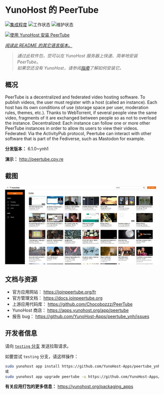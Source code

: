 <!--
注意：此 README 由 <https://github.com/YunoHost/apps/tree/master/tools/readme_generator> 自动生成
请勿手动编辑。
-->

# YunoHost 的 PeerTube

[![集成程度](https://dash.yunohost.org/integration/peertube.svg)](https://dash.yunohost.org/appci/app/peertube) ![工作状态](https://ci-apps.yunohost.org/ci/badges/peertube.status.svg) ![维护状态](https://ci-apps.yunohost.org/ci/badges/peertube.maintain.svg)

[![使用 YunoHost 安装 PeerTube](https://install-app.yunohost.org/install-with-yunohost.svg)](https://install-app.yunohost.org/?app=peertube)

*[阅读此 README 的其它语言版本。](./ALL_README.md)*

> *通过此软件包，您可以在 YunoHost 服务器上快速、简单地安装 PeerTube。*  
> *如果您还没有 YunoHost，请参阅[指南](https://yunohost.org/install)了解如何安装它。*

## 概况

PeerTube is a decentralized and federated video hosting software. To publish videos, the user must register with a host (called an instance). Each host has its own conditions of use (storage space per user, moderation rules, themes, etc.). Thanks to WebTorrent, if several people view the same video, fragments of it are exchanged between people so as not to overload the instance. Decentralized: Each instance can follow one or more other PeerTube instances in order to allow its users to view their videos. Federated: Via the ActivityPub protocol, Peertube can interact with other software that is part of the Fediverse, such as Mastodon for example.


**分发版本：** 6.1.0~ynh1

**演示：** <http://peertube.cpy.re>

## 截图

![PeerTube 的截图](./doc/screenshots/screenshot1.jpg)

## 文档与资源

- 官方应用网站： <https://joinpeertube.org/fr>
- 官方管理文档： <https://docs.joinpeertube.org>
- 上游应用代码库： <https://github.com/Chocobozzz/PeerTube>
- YunoHost 商店： <https://apps.yunohost.org/app/peertube>
- 报告 bug： <https://github.com/YunoHost-Apps/peertube_ynh/issues>

## 开发者信息

请向 [`testing` 分支](https://github.com/YunoHost-Apps/peertube_ynh/tree/testing) 发送拉取请求。

如要尝试 `testing` 分支，请这样操作：

```bash
sudo yunohost app install https://github.com/YunoHost-Apps/peertube_ynh/tree/testing --debug
或
sudo yunohost app upgrade peertube -u https://github.com/YunoHost-Apps/peertube_ynh/tree/testing --debug
```

**有关应用打包的更多信息：** <https://yunohost.org/packaging_apps>
